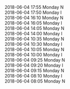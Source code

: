 2018-06-04 17:55 Monday  N  
2018-06-04 17:50 Monday  I  
2018-06-04 16:10 Monday  N  
2018-06-04 16:05 Monday  I  
2018-06-04 14:05 Monday  N  
2018-06-04 14:00 Monday  I  
2018-06-04 10:35 Monday  N  
2018-06-04 10:30 Monday  I  
2018-06-04 10:05 Monday  N  
2018-06-04 10:00 Monday  I  
2018-06-04 09:25 Monday  N  
2018-06-04 09:20 Monday  I  
2018-06-04 09:15 Monday  N  
2018-06-04 08:10 Monday  I  
2018-06-04 08:05 Monday  N  
